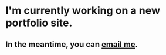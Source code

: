 # I'm currently working on a new portfolio site.

## In the meantime, you can [email me](mailto:o@shaneermitano.com).
